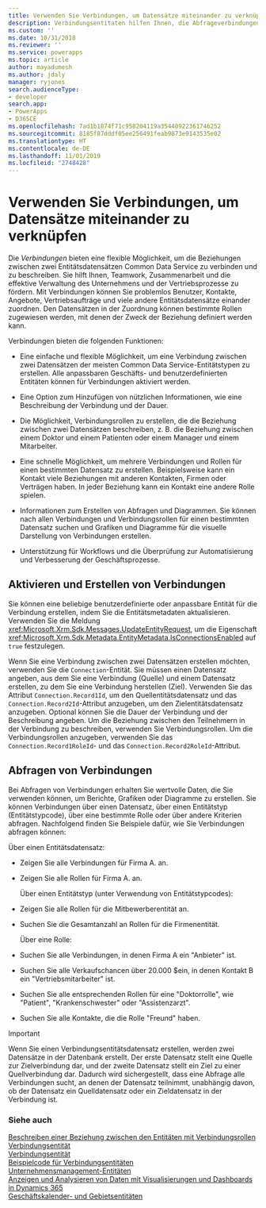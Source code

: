 ```yaml
---
title: Verwenden Sie Verbindungen, um Datensätze miteinander zu verknüpfen (Common Data Service) | Microsoft-Dokumentation
description: Verbindungsentitaten hilfen Ihnen, die Abfrageverbindungen zu aktivieren und zu erstellen.
ms.custom: ''
ms.date: 10/31/2018
ms.reviewer: ''
ms.service: powerapps
ms.topic: article
author: mayadumesh
ms.author: jdaly
manager: ryjones
search.audienceType:
- developer
search.app:
- PowerApps
- D365CE
ms.openlocfilehash: 7ad1b1874f71c958204119a35440922361746252
ms.sourcegitcommit: 8185f87dddf05ee256491feab9873e9143535e02
ms.translationtype: HT
ms.contentlocale: de-DE
ms.lasthandoff: 11/01/2019
ms.locfileid: "2748428"
---
```

# <a name="use-connections-to-link-records-to-each-other"></a>Verwenden Sie Verbindungen, um Datensätze miteinander zu verknüpfen

Die *Verbindungen* bieten eine flexible Möglichkeit, um die Beziehungen zwischen zwei Entitätsdatensätzen Common Data Service zu verbinden und zu beschreiben. Sie hilft Ihnen, Teamwork, Zusammenarbeit und die effektive Verwaltung des Unternehmens und der Vertriebsprozesse zu fördern. Mit Verbindungen können Sie problemlos Benutzer, Kontakte, Angebote, Vertriebsaufträge und viele andere Entitätsdatensätze einander zuordnen. Den Datensätzen in der Zuordnung können bestimmte Rollen zugewiesen werden, mit denen der Zweck der Beziehung definiert werden kann.  
  
 Verbindungen bieten die folgenden Funktionen:  
  
- Eine einfache und flexible Möglichkeit, um eine Verbindung zwischen zwei Datensätzen der meisten Common Data Service-Entitätstypen zu erstellen. Alle anpassbaren Geschäfts- und benutzerdefinierten Entitäten können für Verbindungen aktiviert werden.  
  
- Eine Option zum Hinzufügen von nützlichen Informationen, wie eine Beschreibung der Verbindung und der Dauer.  
  
- Die Möglichkeit, Verbindungsrollen zu erstellen, die die Beziehung zwischen zwei Datensätzen beschreiben, z. B. die Beziehung zwischen einem Doktor und einem Patienten oder einem Manager und einem Mitarbeiter.  
  
- Eine schnelle Möglichkeit, um mehrere Verbindungen und Rollen für einen bestimmten Datensatz zu erstellen. Beispielsweise kann ein Kontakt viele Beziehungen mit anderen Kontakten, Firmen oder Verträgen haben. In jeder Beziehung kann ein Kontakt eine andere Rolle spielen.  
  
- Informationen zum Erstellen von Abfragen und Diagrammen. Sie können nach allen Verbindungen und Verbindungsrollen für einen bestimmten Datensatz suchen und Grafiken und Diagramme für die visuelle Darstellung von Verbindungen erstellen.  
  
- Unterstützung für Workflows und die Überprüfung zur Automatisierung und Verbesserung der Geschäftsprozesse.  
  
## <a name="enabling-and-creating-connections"></a>Aktivieren und Erstellen von Verbindungen  
 Sie können eine beliebige benutzerdefinierte oder anpassbare Entität für die Verbindung erstellen, indem Sie die Entitätsmetadaten aktualisieren. Verwenden Sie die Meldung <xref:Microsoft.Xrm.Sdk.Messages.UpdateEntityRequest>, um die Eigenschaft <xref:Microsoft.Xrm.Sdk.Metadata.EntityMetadata.IsConnectionsEnabled> auf `true` festzulegen.  
  
 Wenn Sie eine Verbindung zwischen zwei Datensätzen erstellen möchten, verwenden Sie die `Connection`-Entität. Sie müssen einen Datensatz angeben, aus dem Sie eine Verbindung (Quelle) und einem Datensatz erstellen, zu dem Sie eine Verbindung herstellen (Ziel). Verwenden Sie das Attribut `Connection.Record1Id`, um den Quellentitätsdatensatz und das `Connection.Record2Id`-Attribut anzugeben, um den Zielentitätsdatensatz anzugeben. Optional können Sie die Dauer der Verbindung und der Beschreibung angeben. Um die Beziehung zwischen den Teilnehmern in der Verbindung zu beschreiben, verwenden Sie Verbindungsrollen. Um die Verbindungsrollen anzugeben, verwenden Sie das `Connection.Record1RoleId`- und das `Connection.Record2RoleId`-Attribut.  
  
## <a name="querying-connections"></a>Abfragen von Verbindungen  
 Bei Abfragen von Verbindungen erhalten Sie wertvolle Daten, die Sie verwenden können, um Berichte, Grafiken oder Diagramme zu erstellen. Sie können Verbindungen über einen Datensatz, über einen Entitätstyp (Entitätstypcode), über eine bestimmte Rolle oder über andere Kriterien abfragen. Nachfolgend finden Sie Beispiele dafür, wie Sie Verbindungen abfragen können:  
  
 Über einen Entitätsdatensatz:  
  
- Zeigen Sie alle Verbindungen für Firma A. an.  
  
- Zeigen Sie alle Rollen für Firma A. an.  
  
  Über einen Entitätstyp (unter Verwendung von Entitätstypcodes):  
  
- Zeigen Sie alle Rollen für die Mitbewerberentität an.  
  
- Suchen Sie die Gesamtanzahl an Rollen für die Firmenentität.  
  
  Über eine Rolle:  
  
- Suchen Sie alle Verbindungen, in denen Firma A ein "Anbieter" ist.  
  
- Suchen Sie alle Verkaufschancen über 20.000 $ein, in denen Kontakt B ein "Vertriebsmitarbeiter" ist.  
  
- Suchen Sie alle entsprechenden Rollen für eine "Doktorrolle", wie "Patient", "Krankenschwester" oder "Assistenzarzt".  
  
- Suchen Sie alle Kontakte, die die Rolle "Freund" haben.  
  
> [!IMPORTANT]
>  Wenn Sie einen Verbindungsentitätsdatensatz erstellen, werden zwei Datensätze in der Datenbank erstellt. Der erste Datensatz stellt eine Quelle zur Zielverbindung dar, und der zweite Datensatz stellt ein Ziel zu einer Quellverbindung dar. Dadurch wird sichergestellt, dass eine Abfrage alle Verbindungen sucht, an denen der Datensatz teilnimmt, unabhängig davon, ob der Datensatz ein Quelldatensatz oder ein Zieldatensatz in der Verbindung ist.  
  
### <a name="see-also"></a>Siehe auch  
 [Beschreiben einer Beziehung zwischen den Entitäten mit Verbindungsrollen](describe-relationship-entities-connection-roles.md)   
 [Verbindungsentität](/reference/entities/connection.md)   
 [Verbindungsentität](/reference/entities/connectionrole.md)   
 [Beispielcode für Verbindungsentitäten](/dynamics365/customer-engagement/developer/sample-code-connection-entities)   
 [Unternehmensmanagement-Entitäten](/dynamics365/customer-engagement/developer/business-management-entities)   
 [Anzeigen und Analysieren von Daten mit Visualisierungen und Dashboards in Dynamics 365](/dynamics365/customer-engagement/developer/customize-dev/customize-visualizations-dashboards)   
 [Geschäftskalender- und Gebietsentitäten](/dynamics365/customer-engagement/developer/fiscal-calendar-and-territory-entities)